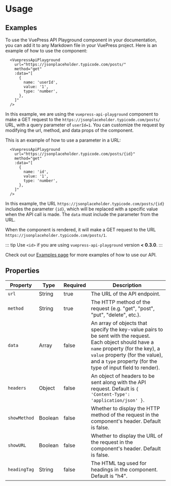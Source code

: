 # Usage

## Examples

To use the VuePress API Playground component in your documentation, you can add it to any Markdown file in your VuePress project. Here is an example of how to use the component:

``` vue
  <VuepressApiPlayground
    url="https://jsonplaceholder.typicode.com/posts/"
    method="get"
    :data="[
      {
        name: 'userId',
        value: '1',
        type: 'number',
      },
    ]"
  />
```

In this example, we are using the ``vuepress-api-playground`` component to make a GET request to the ``https://jsonplaceholder.typicode.com/posts/`` URL, with a query parameter of ``userId=1``. You can customize the request by modifying the url, method, and data props of the component.

This is an example of how to use a parameter in a URL:

``` vue
  <VuepressApiPlayground 
    url="https://jsonplaceholder.typicode.com/posts/{id}" 
    method="get" 
    :data="[
      {
        name: 'id',
        value: '1',
        type: 'number',
      },
    ]" 
  />
```

In this example, the URL ``https://jsonplaceholder.typicode.com/posts/{id}`` includes the parameter ``{id}``, which will be replaced with a specific value when the API call is made. The ``data`` must include the parameter from the URL.

When the component is rendered, it will make a GET request to the URL ``https://jsonplaceholder.typicode.com/posts/1``.

::: tip
Use ``<id>`` if you are using ``vuepress-api-playground`` version **< 0.3.0**.
:::

Check out our [Examples page](/examples/) for more examples of how to use our API.

## Properties

| Property | Type | Required | Description |
| -------- | ---- | -------- | ----------- |
| ``url`` | String | true | The URL of the API endpoint. |
| ``method`` | String | true | The HTTP method of the request (e.g. "get", "post", "put", "delete", etc.). |
| ``data`` | Array | false | An array of objects that specify the key-value pairs to be sent with the request. Each object should have a ``name`` property (for the key), a ``value`` property (for the value), and a ``type`` property (for the type of input field to render). |
| ``headers`` | Object | false | An object of headers to be sent along with the API request. Default is ``{ 'Content-Type': 'application/json' }``. |
| ``showMethod`` | Boolean | false | Whether to display the HTTP method of the request in the component's header. Default is false. |
| ``showURL`` | Boolean | false | Whether to display the URL of the request in the component's header. Default is false. |
| ``headingTag`` | String | false | The HTML tag used for headings in the component. Default is "h4". |

<!-- ## Source Code

<SourceCode>
<<< @/src/components/Playground/Playground.vue
</SourceCode> -->